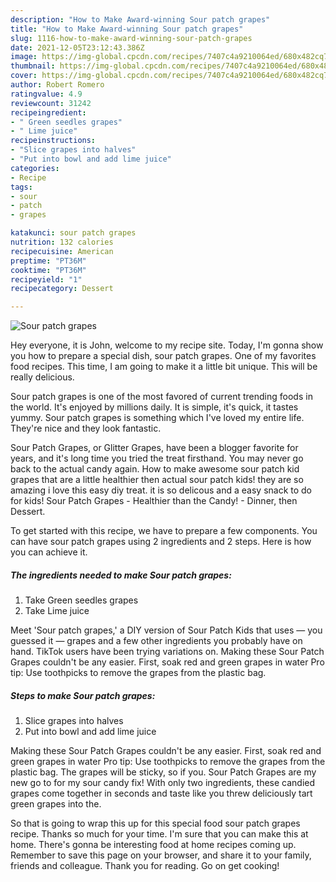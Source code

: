 ```yaml
---
description: "How to Make Award-winning Sour patch grapes"
title: "How to Make Award-winning Sour patch grapes"
slug: 1116-how-to-make-award-winning-sour-patch-grapes
date: 2021-12-05T23:12:43.386Z
image: https://img-global.cpcdn.com/recipes/7407c4a9210064ed/680x482cq70/sour-patch-grapes-recipe-main-photo.jpg
thumbnail: https://img-global.cpcdn.com/recipes/7407c4a9210064ed/680x482cq70/sour-patch-grapes-recipe-main-photo.jpg
cover: https://img-global.cpcdn.com/recipes/7407c4a9210064ed/680x482cq70/sour-patch-grapes-recipe-main-photo.jpg
author: Robert Romero
ratingvalue: 4.9
reviewcount: 31242
recipeingredient:
- " Green seedles grapes"
- " Lime juice"
recipeinstructions:
- "Slice grapes into halves"
- "Put into bowl and add lime juice"
categories:
- Recipe
tags:
- sour
- patch
- grapes

katakunci: sour patch grapes 
nutrition: 132 calories
recipecuisine: American
preptime: "PT36M"
cooktime: "PT36M"
recipeyield: "1"
recipecategory: Dessert

---
```



![Sour patch grapes](https://img-global.cpcdn.com/recipes/7407c4a9210064ed/680x482cq70/sour-patch-grapes-recipe-main-photo.jpg)

Hey everyone, it is John, welcome to my recipe site. Today, I'm gonna show you how to prepare a special dish, sour patch grapes. One of my favorites food recipes. This time, I am going to make it a little bit unique. This will be really delicious.

Sour patch grapes is one of the most favored of current trending foods in the world. It's enjoyed by millions daily. It is simple, it's quick, it tastes yummy. Sour patch grapes is something which I've loved my entire life. They're nice and they look fantastic.

Sour Patch Grapes, or Glitter Grapes, have been a blogger favorite for years, and it&#39;s long time you tried the treat firsthand. You may never go back to the actual candy again. How to make awesome sour patch kid grapes that are a little healthier then actual sour patch kids! they are so amazing i love this easy diy treat. it is so delicous and a easy snack to do for kids! Sour Patch Grapes - Healthier than the Candy! - Dinner, then Dessert.


To get started with this recipe, we have to prepare a few components. You can have sour patch grapes using 2 ingredients and 2 steps. Here is how you can achieve it.

<!--inarticleads1-->

##### The ingredients needed to make Sour patch grapes:

1. Take  Green seedles grapes
1. Take  Lime juice


Meet &#39;Sour patch grapes,&#39; a DIY version of Sour Patch Kids that uses — you guessed it — grapes and a few other ingredients you probably have on hand. TikTok users have been trying variations on. Making these Sour Patch Grapes couldn&#39;t be any easier. First, soak red and green grapes in water Pro tip: Use toothpicks to remove the grapes from the plastic bag. 

<!--inarticleads2-->

##### Steps to make Sour patch grapes:

1. Slice grapes into halves
1. Put into bowl and add lime juice


Making these Sour Patch Grapes couldn&#39;t be any easier. First, soak red and green grapes in water Pro tip: Use toothpicks to remove the grapes from the plastic bag. The grapes will be sticky, so if you. Sour Patch Grapes are my new go to for my sour candy fix! With only two ingredients, these candied grapes come together in seconds and taste like you threw deliciously tart green grapes into the. 

So that is going to wrap this up for this special food sour patch grapes recipe. Thanks so much for your time. I'm sure that you can make this at home. There's gonna be interesting food at home recipes coming up. Remember to save this page on your browser, and share it to your family, friends and colleague. Thank you for reading. Go on get cooking!
